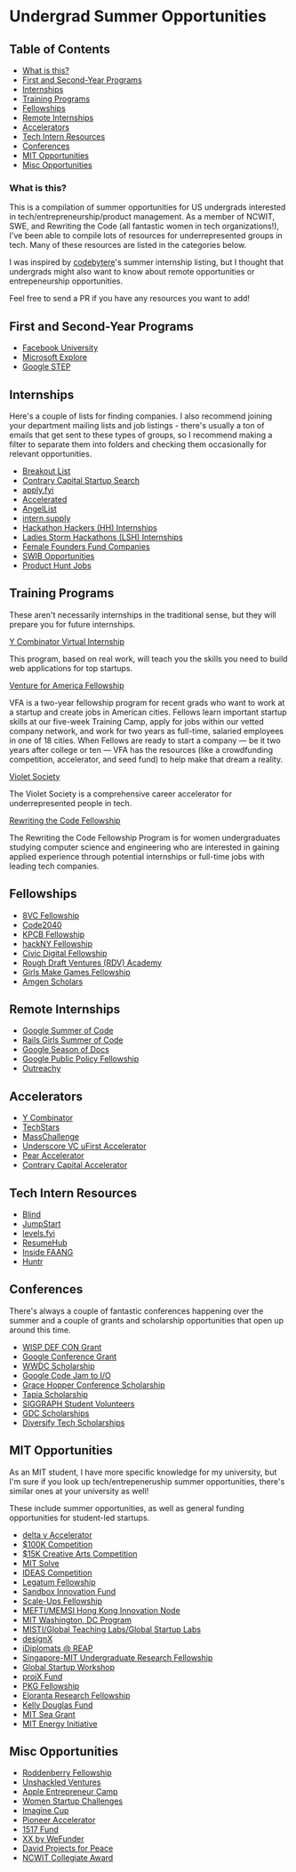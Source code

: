 # Undergrad Summer Opportunities

## Table of Contents
- [What is this?](#what-is-this)
- [First and Second-Year Programs](#first-and-second-year-programs)
- [Internships](#internships)
- [Training Programs](#training-programs)
- [Fellowships](#fellowships)
- [Remote Internships](#remote-internships)
- [Accelerators](#accelerators)
- [Tech Intern Resources](#tech-intern-resources)
- [Conferences](#conferences)
- [MIT Opportunities](#mit-opportunities)
- [Misc Opportunities](#misc-opportunities)

### What is this?

This is a compilation of summer opportunities for US undergrads interested in tech/entrepreneurship/product management. As a member of NCWIT, SWE, and Rewriting the Code (all fantastic women in tech organizations!), I've been able to compile lots of resources for underrepresented groups in tech. Many of these resources are listed in the categories below.

I was inspired by [codebytere](https://github.com/codebytere/so-you-want-an-internship)'s summer internship listing, but I thought that undergrads might also want to know about remote opportunities or entrepeneurship opportunities.

Feel free to send a PR if you have any resources you want to add! 

## First and Second-Year Programs

- [Facebook University](https://www.facebook.com/careers/students-and-grads/students)
- [Microsoft Explore](https://careers.microsoft.com/students/us/en/usexploremicrosoftprogram)
- [Google STEP](https://buildyourfuture.withgoogle.com/internships/)

## Internships

Here's a couple of lists for finding companies. I also recommend joining your department mailing lists and job listings - there's usually a ton of emails that get sent to these types of groups, so I recommend making a filter to separate them into folders and checking them occasionally for relevant opportunities.

- [Breakout List](https://breakoutlist.com/all/)
- [Contrary Capital Startup Search](https://airtable.com/shrMs8at2arS8ulqA)
- [apply.fyi](https://apply.fyi/)
- [Accelerated](https://accelerated.substack.com/)
- [AngelList](https://angel.co/)
- [intern.supply](https://intern.supply/)
- [Hackathon Hackers (HH) Internships](https://www.facebook.com/groups/HHinternships/)
- [Ladies Storm Hackathons (LSH) Internships](https://www.facebook.com/groups/LSHJobs/)
- [Female Founders Fund Companies](https://jobs.femalefoundersfund.com/)
- [SWIB Opportunities](http://www.stanfordwomeninbusiness.com/opportunities-blog)
- [Product Hunt Jobs](https://www.producthunt.com/jobs)

## Training Programs

These aren't necessarily internships in the traditional sense, but they will prepare you for future internships.

[Y Combinator Virtual Internship](https://www.insidesherpa.com/virtual-internships/prototype/oRMogWRHeewqHzA7u/College-students%3A-Learn-how-to-work-at-a-YC-startup-)

This program, based on real work, will teach you the skills you need to build web applications for top startups.

[Venture for America Fellowship](https://ventureforamerica.org/)

VFA is a two-year fellowship program for recent grads who want to work at a startup and create jobs in American cities. Fellows learn important startup skills at our five-week Training Camp, apply for jobs within our vetted company network, and work for two years as full-time, salaried employees in one of 18 cities. When Fellows are ready to start a company — be it two years after college or ten — VFA has the resources (like a crowdfunding competition, accelerator, and seed fund) to help make that dream a reality.

[Violet Society](https://www.thevioletsociety.com/)

The Violet Society is a comprehensive career accelerator for underrepresented people in tech.

[Rewriting the Code Fellowship](https://rewritingthecode.org/fellowship/)

The Rewriting the Code Fellowship Program is for women undergraduates studying computer science and engineering who are interested in gaining applied experience through potential internships or full-time jobs with leading tech companies.

## Fellowships

- [8VC Fellowship](http://8vcfellowship.com/)
- [Code2040](http://www.code2040.org/)
- [KPCB Fellowship](http://kpcbfellows.com/)
- [hackNY Fellowship](https://hackny.org/)
- [Civic Digital Fellowship](https://codingitforward.smapply.io/prog/civic-innovation-corps/)
- [Rough Draft Ventures (RDV) Academy](https://www.roughdraft.vc/academy)
- [Girls Make Games Fellowship](https://www.girlsmakegames.com/gmg-fellowship)
- [Amgen Scholars](https://amgenscholars.com/)

## Remote Internships

- [Google Summer of Code](https://summerofcode.withgoogle.com)
- [Rails Girls Summer of Code](https://railsgirlssummerofcode.org)
- [Google Season of Docs](https://developers.google.com/season-of-docs)
- [Google Public Policy Fellowship](https://www.google.com/policyfellowship/)
- [Outreachy](https://www.outreachy.org/)

## Accelerators

- [Y Combinator](https://www.ycombinator.com/)
- [TechStars](http://www.techstars.com/)
- [MassChallenge](https://masschallenge.org/)
- [Underscore VC uFirst Accelerator](https://underscore.vc/ufirst-accelerator/)
- [Pear Accelerator](https://www.pear.vc/accelerator)
- [Contrary Capital Accelerator](https://contrarycap.com/accelerator)

## Tech Intern Resources

- [Blind](https://www.teamblind.com)
- [JumpStart](https://jumpstart.me)
- [levels.fyi](https://www.levels.fyi/)
- [ResumeHub](https://www.resumehub.org/)
- [Inside FAANG](https://drive.google.com/file/d/1NkdbRaRzSjPQTP0ZXN1DLuYxfQ9OrYuu/view)
- [Huntr](https://huntr.co)

## Conferences

There's always a couple of fantastic conferences happening over the summer and a couple of grants and scholarship opportunities that open up around this time. 

- [WISP DEF CON Grant](https://twitter.com/wisporg)
- [Google Conference Grant](https://buildyourfuture.withgoogle.com/scholarships/google-travel-scholarships/)
- [WWDC Scholarship](https://www.wwdcscholars.com/about)
- [Google Code Jam to I/O](https://codingcompetitions.withgoogle.com/codejamio)
- [Grace Hopper Conference Scholarship](https://github.com/Ladies-Storm-Hackathons/GHC-Scholarships)
- [Tapia Scholarship](http://tapiaconference.org/participate/scholarships)
- [SIGGRAPH Student Volunteers](https://sv.siggraph.org/)
- [GDC Scholarships](https://www.gdconf.com/other-ways-to-attend)
- [Diversify Tech Scholarships](https://www.diversifytech.co/tech-conference-scholarships)

## MIT Opportunities

As an MIT student, I have more specific knowledge for my university, but I'm sure if you look up tech/entrepeneruship summer opportunities, there's similar ones at your university as well!

These include summer opportunities, as well as general funding opportunities for student-led startups.

- [delta v Accelerator](https://entrepreneurship.mit.edu/accelerator/)
- [$100K Competition](https://www.mit100k.org/)
- [$15K Creative Arts Competition](https://arts.mit.edu/start/entrepreneurship/creative-arts-competition/)
- [MIT Solve](https://solve.mit.edu/)
- [IDEAS Competition](https://innovation.mit.edu/opportunity/mit-ideas-global-challenge/)
- [Legatum Fellowship](https://legatum.mit.edu/resources/legatum-fellowships/)
- [Sandbox Innovation Fund](http://sandbox.mit.edu/)
- [Scale-Ups Fellowship](https://d-lab.mit.edu/innovation-practice/scale-ups-fellowship)
- [MEFTI/MEMSI Hong Kong Innovation Node](https://hkinnovationnode.mit.edu/programs/mefti/)
- [MIT Washington, DC Program](https://web.mit.edu/summerwash/)
- [MISTI/Global Teaching Labs/Global Startup Labs](https://misti.mit.edu/)
- [designX](https://designx.mit.edu/)
- [iDiplomats @ REAP](https://reap.mit.edu/get-involved/students-learn/)
- [Singapore-MIT Undergraduate Research Fellowship](https://smart.mit.edu/fellowships/for-undergraduate-smurf)
- [Global Startup Workshop](http://gsw.mit.edu/2020/)
- [projX Fund](https://projx.mit.edu/)
- [PKG Fellowship](https://pkgcenter.mit.edu/programs/fellowships/)
- [Eloranta Research Fellowship](https://urop.mit.edu/urop/peter-j-eloranta-summer-undergraduate-research-fellowships)
- [Kelly Douglas Fund](https://studyabroad.mit.edu/study-abroad/funding-study-abroad)
- [MIT Sea Grant](https://seagrant.mit.edu/student-opportunities/)
- [MIT Energy Initiative](http://energy.mit.edu/education/undergraduate/urop/)

## Misc Opportunities

- [Roddenberry Fellowship](https://roddenberryfoundation.org/our-work/roddenberry-fellowship/)
- [Unshackled Ventures](https://www.unshackledvc.com/)
- [Apple Entrepreneur Camp](https://developer.apple.com/entrepreneur-camp/)
- [Women Startup Challenges](https://www.womenwhotech.com/women-startup-challenges)
- [Imagine Cup](https://imaginecup.com/)
- [Pioneer Accelerator](https://pioneer.app/)
- [1517 Fund](https://www.1517fund.com/)
- [XX by WeFunder](https://xx.team/deals)
- [David Projects for Peace](https://www.davisprojectsforpeace.org/)
- [NCWIT Collegiate Award](https://www.aspirations.org/recognitions/AiCCollegiateAward)
